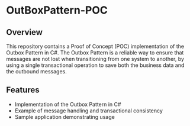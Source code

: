 # OutBoxPattern-POC

## Overview
This repository contains a Proof of Concept (POC) implementation of the Outbox Pattern in C#. The Outbox Pattern is a reliable way to ensure that messages are not lost when transitioning from one system to another, by using a single transactional operation to save both the business data and the outbound messages.

## Features
- Implementation of the Outbox Pattern in C#
- Example of message handling and transactional consistency
- Sample application demonstrating usage
